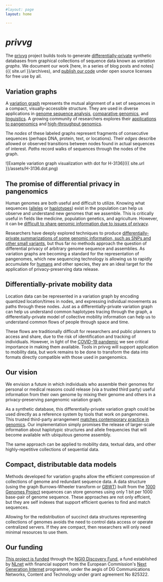 ```yaml
---
#layout: page
layout: home

---
```


# _privvg_

The [privvg](https://github.com/privvg) project builds tools to generate [differentially-private](https://en.wikipedia.org/wiki/Differential_privacy) synthetic databases from graphical collections of sequence data known as *variation graphs*.
We document our work [here, in a series of blog posts and notes]({{ site.url }}/archives), and [publish our code](https://github.com/privvg) under open source licenses for free use by all.

## Variation graphs

A [variation graph](https://ekg.github.io/2019/07/09/Untangling-graphical-pangenomics) represents the mutual alignment of a set of sequences in a compact, visually-accessible structure.
They are used in diverse applications in [genome sequence analysis](https://doi.org/10.1038/nbt.4227), [comparative genomics](https://doi.org/10.1089/cmb.2010.0252), and [linguistics](https://doi.org/10.1016/j.ijhcs.2009.02.001).
A growing community of researchers explores their [applications to pangenomics](https://pangenome.github.io/) and [high-throughput genomics](https://pangenome.github.io/).

The *nodes* of these labeled graphs represent fragments of consecutive sequences (perhaps DNA, protein, text, or locations).
Their *edges* describe allowed or observed transitions between nodes found in actual sequences of interest.
*Paths* record walks of sequences through the nodes of the graph.

![Example variation graph visualization with dot for H-3136]({{ site.url }}/assets/H-3136.dot.png)

## The promise of differential privacy in pangenomics

Human genomes are both useful and difficult to utilize.
Knowing what sequences ([alleles](https://en.wikipedia.org/wiki/Allele) or [haplotypes](https://en.wikipedia.org/wiki/Haplotype)) exist in the population can help us observe and understand new genomes that we assemble.
This is critically useful in fields like medicine, population genetics, and agriculture.
However, it can be [difficult to share genomic information due to issues of privacy](https://doi.org/10.1038/nrg3723).

Researchers have deeply explored techniques to produce [differentially-private summarizations of some genomic information, such as SNPs and other small variants](https://doi.org/10.1038/nrg3723), but thus far no methods approach the question of differential privacy of arbitrary genome sequence and assemblies.
As variation graphs are becoming a standard for the representation of pangenomes, which new sequencing technology is allowing us to rapidly accumulate for [humans](https://humanpangenome.org/) and other species, they are an ideal target for the application of privacy-preserving data release.

## Differentially-private mobility data

Location data can be represented in a variation graph by encoding quantized location/times in nodes, and expressing individual movements as paths through these nodes.
Just as a differentially-private variation graph can help us understand common haplotypes tracing through the graph, a differentially-private model of collective mobility information can help us to understand common flows of people through space and time.

These flows are traditionally difficult for researchers and public planners to access and share, due to the risk of identification and tracking of individiuals.
However, in light of the [COVID-19 pandemic](https://en.wikipedia.org/wiki/COVID-19_pandemic) we see critical importance in making them available.
Tools in privvg will support application to mobility data, but work remains to be done to transform the data into formats directly compatible with those used in pangenomics.

## Our vision

We envision a future in which individuals who assemble their genomes for personal or medical reasons could release (via a trusted third party) useful information from their own genome by mixing their genome and others in a privacy-preserving pangenomic variation graph.

As a synthetic database, this differentially-private variation graph could be used directly as a reference system by tools that work on pangenomes.
This trusted third-party arrangement [matches contemporary practice in genomics](https://gnomad.broadinstitute.org/).
Our implementation simply promises the release of larger-scale information about haplotypic structures and allele frequencies that will become available with ubiquitous genome assembly.

The same approach can be applied to mobility data, textual data, and other highly-repetitive collections of sequential data.

## Compact, distributable data models

Methods developed for variation graphs allow the efficient compression of collections of genome and redundant sequence data.
A data structure (using the graph Burrows-Wheeler transform or [GBWT](https://doi.org/10.1093/bioinformatics/btz575)) built from the [1000 Genomes Project](https://www.internationalgenome.org/) sequences can store genomes using only 1 bit per 1000 base-pair of genome sequence.
These approaches are not only effcient, but they are self indexes that support efficient queries to find and match sequences.

Allowing for the redistribution of succinct data structures representing collections of genomes avoids the need to control data access or operate centralized servers.
If they are compact, then researchers will only need minimal resources to use them.

## Our funding

[This project is funded](https://nlnet.nl/project/VariationGraph/) through the [NGI0 Discovery Fund](https://nlnet.nl/discovery), a fund established by [NLnet](https://nlnet.nl/) with financial support from the European Commission's [Next Generation Internet](https://ngi.eu/) programme, under the aegis of DG Communications Networks, Content and Technology under grant agreement No 825322.


